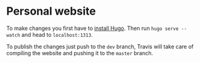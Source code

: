 # Personal website


To make changes you first have to [install Hugo](https://gohugo.io/getting-started/installing/). Then run `hugo serve --watch` and head to `localhost:1313`.

To publish the changes just push to the `dev` branch, Travis will take care of compiling the website and pushing it to the `master` branch.

